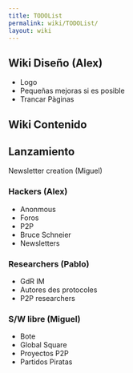 ```yaml
---
title: TODOList
permalink: wiki/TODOList/
layout: wiki
---
```


Wiki Diseño (Alex)
------------------

-   Logo
-   Pequeñas mejoras si es posible
-   Trancar Pàginas

Wiki Contenido
--------------

Lanzamiento
-----------

Newsletter creation (Miguel)

### Hackers (Alex)

-   Anonmous
-   Foros
-   P2P
-   Bruce Schneier
-   Newsletters

### Researchers (Pablo)

-   GdR IM
-   Autores des protocoles
-   P2P researchers

### S/W libre (Miguel)

-   Bote
-   Global Square
-   Proyectos P2P
-   Partidos Piratas

